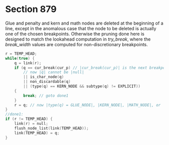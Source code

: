 # Section 879

Glue and penalty and kern and math nodes are deleted at the beginning of a line, except in the anomalous case that the node to be deleted is actually one of the chosen breakpoints.
Otherwise the pruning done here is designed to match the lookahead computation in *try_break*, where the *break_width* values are computed for non-discretionary  breakpoints.

```c << Prune unwanted nodes at the beginning of the next line >>=
r = TEMP_HEAD;
while(true) {
    q = link(r);
    if (q == cur_break(cur_p) // |cur_break(cur_p)| is the next breakpoint
        // now |q| cannot be |null|   
        || is_char_node(q)
        || non_discardable(q)
        || (type(q) == KERN_NODE && subtype(q) != EXPLICIT))
    {
        break; // goto done1
    }    
    r = q; // now |type(q) = GLUE_NODE|, |KERN_NODE|, |MATH_NODE|, or |PENALTY_NODE|
}
//done1:
if (r != TEMP_HEAD) {
    link(r) = null;
    flush_node_list(link(TEMP_HEAD));
    link(TEMP_HEAD) = q;
}
```
